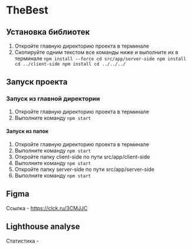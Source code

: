# TheBest

## Установка библиотек
1. Откройте главную директорию проекта в терминале
2. Скопируйте одним текстом все команды ниже и выполните их в терминале
`npm install --force
cd src/app/server-side
npm install
cd ../client-side
npm install
cd ../../../
`
## Запуск проекта
### Запуск из главной директории
1. Откройте главную директорию проекта в терминале
2. Выполните команду `npm start`
#### Запуск из папок
1. Откройте главную директорию проекта в терминале
2. Выполните команду `npm start`
3. Откройте папку client-side по пути src/app/client-side
4. Выполните команду `npm start`
5. Откройте папку server-side по пути src/app/server-side
6. Выполните команду `npm start`
## Figma
Ссылка - https://clck.ru/3CMJJC
## Lighthouse analyse
Статистика - 
